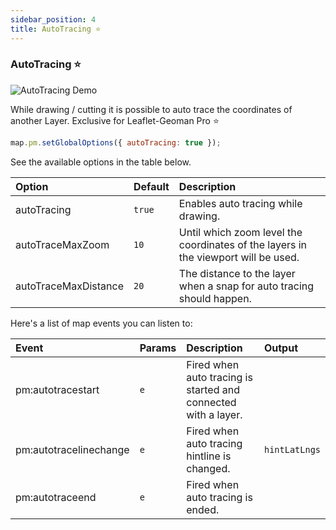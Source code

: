 ```yaml
---
sidebar_position: 4
title: AutoTracing ⭐
---
```


### AutoTracing ⭐

![AutoTracing Demo](https://geoman-static.onrender.com/assets/auto-tracing.gif)

While drawing / cutting it is possible to auto trace the coordinates of another Layer. Exclusive for Leaflet-Geoman Pro ⭐

```js
map.pm.setGlobalOptions({ autoTracing: true });
```

See the available options in the table below.

| Option               | Default | Description                                                                        |
| :------------------- | :------ | :--------------------------------------------------------------------------------- |
| autoTracing          | `true`  | Enables auto tracing while drawing.                                                |
| autoTraceMaxZoom     | `10`    | Until which zoom level the coordinates of the layers in the viewport will be used. |
| autoTraceMaxDistance | `20`    | The distance to the layer when a snap for auto tracing should happen.              |

Here's a list of map events you can listen to:

| Event                  | Params | Description                                                    | Output        |
| :--------------------- | :----- | :------------------------------------------------------------- | :------------ |
| pm:autotracestart      | `e`    | Fired when auto tracing is started and connected with a layer. |               |
| pm:autotracelinechange | `e`    | Fired when auto tracing hintline is changed.                   | `hintLatLngs` |
| pm:autotraceend        | `e`    | Fired when auto tracing is ended.                              |               |
